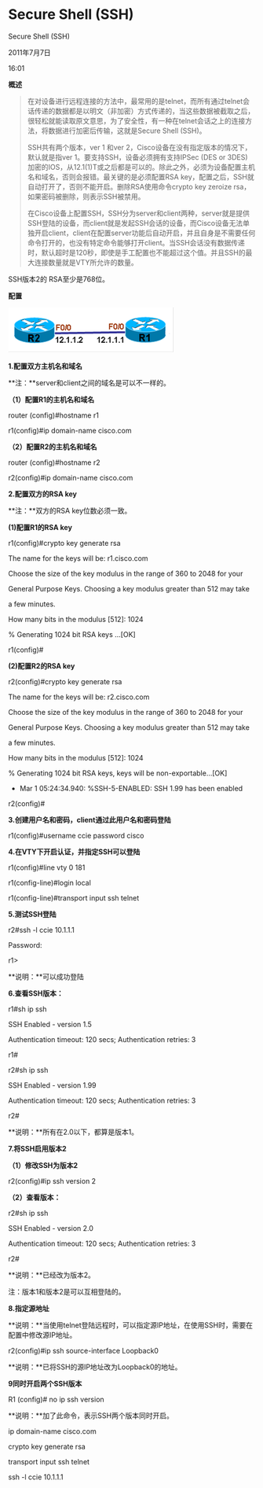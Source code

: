 # Secure Shell (SSH)

Secure Shell (SSH)

2011年7月7日

16:01

**概述**

> 在对设备进行远程连接的方法中，最常用的是telnet，而所有通过telnet会话传递的数据都是以明文（非加密）方式传递的，当这些数据被截取之后，很轻松就能读取原文意思，为了安全性，有一种在telnet会话之上的连接方法，将数据进行加密后传输，这就是Secure Shell (SSH)。
> 
> 
> SSH共有两个版本，ver 1 和ver 2，Cisco设备在没有指定版本的情况下，默认就是指ver 1。要支持SSH，设备必须拥有支持IPSec (DES or 3DES) 加密的IOS，从12.1(1)T或之后都是可以的。除此之外，必须为设备配置主机名和域名，否则会报错。最关键的是必须配置RSA key，配置之后，SSH就自动打开了，否则不能开启。删除RSA使用命令crypto key zeroize rsa，如果密码被删除，则表示SSH被禁用。
> 
> 在Cisco设备上配置SSH，SSH分为server和client两种，server就是提供SSH登陆的设备，而client就是发起SSH会话的设备，而Cisco设备无法单独开启client，client在配置server功能后自动开启，并且自身是不需要任何命令打开的，也没有特定命令能够打开client。当SSH会话没有数据传递时，默认超时是120秒，即使是手工配置也不能超过这个值。并且SSH的最大连接数量就是VTY所允许的数量。
> 

SSH版本2的 RSA至少是768位。

**配置**

![Secure%20Shell%20(SSH)%202d563edaaf8c46da98f717b111b3c1a7/image1.png](Secure%20Shell%20(SSH)/image1.png)

**1.配置双方主机名和域名**

**注：**server和client之间的域名是可以不一样的。

**（1）配置R1的主机名和域名**

router (config)#hostname r1

r1(config)#ip domain-name cisco.com

**（2）配置R2的主机名和域名**

router (config)#hostname r2

r2(config)#ip domain-name cisco.com

> 
> 

**2.配置双方的RSA key**

**注：**双方的RSA key位数必须一致。

**(1)配置R1的RSA key**

r1(config)#crypto key generate rsa

The name for the keys will be: r1.cisco.com

Choose the size of the key modulus in the range of 360 to 2048 for your

General Purpose Keys. Choosing a key modulus greater than 512 may take

a few minutes.

How many bits in the modulus [512]: 1024

% Generating 1024 bit RSA keys ...[OK]

r1(config)#

**(2)配置R2的RSA key**

r2(config)#crypto key generate rsa

The name for the keys will be: r2.cisco.com

Choose the size of the key modulus in the range of 360 to 2048 for your

General Purpose Keys. Choosing a key modulus greater than 512 may take

a few minutes.

How many bits in the modulus [512]: 1024

% Generating 1024 bit RSA keys, keys will be non-exportable...[OK]

- Mar 1 05:24:34.940: %SSH-5-ENABLED: SSH 1.99 has been enabled

r2(config)#

**3.创建用户名和密码，client通过此用户名和密码登陆**

r1(config)#username ccie password cisco

**4.在VTY下开启认证，并指定SSH可以登陆**

r1(config)#line vty 0 181

r1(config-line)#login local

r1(config-line)#transport input ssh telnet

**5.测试SSH登陆**

r2#ssh -l ccie 10.1.1.1

Password:

r1>

**说明：**可以成功登陆

**6.查看SSH版本：**

r1#sh ip ssh

SSH Enabled - version 1.5

Authentication timeout: 120 secs; Authentication retries: 3

r1#

r2#sh ip ssh

SSH Enabled - version 1.99

Authentication timeout: 120 secs; Authentication retries: 3

r2#

**说明：**所有在2.0以下，都算是版本1。

**7.将SSH启用版本2**

**（1）修改SSH为版本2**

r2(config)#ip ssh version 2

**（2）查看版本：**

r2#sh ip ssh

SSH Enabled - version 2.0

Authentication timeout: 120 secs; Authentication retries: 3

r2#

**说明：**已经改为版本2。

注：版本1和版本2是可以互相登陆的。

**8.指定源地址**

**说明：**当使用telnet登陆远程时，可以指定源IP地址，在使用SSH时，需要在配置中修改源IP地址。

r2(config)#ip ssh source-interface Loopback0

**说明：**已将SSH的源IP地址改为Loopback0的地址。

**9同时开启两个SSH版本**

R1 (config)# no ip ssh version

**说明：**加了此命令，表示SSH两个版本同时开启。

ip domain-name cisco.com

crypto key generate rsa

transport input ssh telnet

ssh -l ccie 10.1.1.1